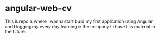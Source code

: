 # angular-web-cv
This is repo is where I wanna start build my first application using Angular and blogging my every day learning in the company to have this material in the future.
